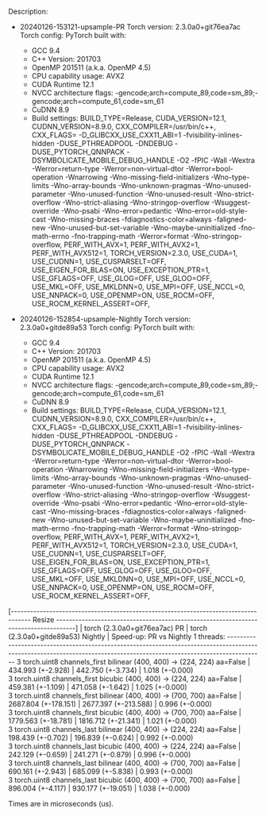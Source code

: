 Description:

- 20240126-153121-upsample-PR
Torch version: 2.3.0a0+git76ea7ac
Torch config: PyTorch built with:
  - GCC 9.4
  - C++ Version: 201703
  - OpenMP 201511 (a.k.a. OpenMP 4.5)
  - CPU capability usage: AVX2
  - CUDA Runtime 12.1
  - NVCC architecture flags: -gencode;arch=compute_89,code=sm_89;-gencode;arch=compute_61,code=sm_61
  - CuDNN 8.9
  - Build settings: BUILD_TYPE=Release, CUDA_VERSION=12.1, CUDNN_VERSION=8.9.0, CXX_COMPILER=/usr/bin/c++, CXX_FLAGS= -D_GLIBCXX_USE_CXX11_ABI=1 -fvisibility-inlines-hidden -DUSE_PTHREADPOOL -DNDEBUG -DUSE_PYTORCH_QNNPACK -DSYMBOLICATE_MOBILE_DEBUG_HANDLE -O2 -fPIC -Wall -Wextra -Werror=return-type -Werror=non-virtual-dtor -Werror=bool-operation -Wnarrowing -Wno-missing-field-initializers -Wno-type-limits -Wno-array-bounds -Wno-unknown-pragmas -Wno-unused-parameter -Wno-unused-function -Wno-unused-result -Wno-strict-overflow -Wno-strict-aliasing -Wno-stringop-overflow -Wsuggest-override -Wno-psabi -Wno-error=pedantic -Wno-error=old-style-cast -Wno-missing-braces -fdiagnostics-color=always -faligned-new -Wno-unused-but-set-variable -Wno-maybe-uninitialized -fno-math-errno -fno-trapping-math -Werror=format -Wno-stringop-overflow, PERF_WITH_AVX=1, PERF_WITH_AVX2=1, PERF_WITH_AVX512=1, TORCH_VERSION=2.3.0, USE_CUDA=1, USE_CUDNN=1, USE_CUSPARSELT=OFF, USE_EIGEN_FOR_BLAS=ON, USE_EXCEPTION_PTR=1, USE_GFLAGS=OFF, USE_GLOG=OFF, USE_GLOO=OFF, USE_MKL=OFF, USE_MKLDNN=0, USE_MPI=OFF, USE_NCCL=0, USE_NNPACK=0, USE_OPENMP=ON, USE_ROCM=OFF, USE_ROCM_KERNEL_ASSERT=OFF, 


- 20240126-152854-upsample-Nightly
Torch version: 2.3.0a0+gitde89a53
Torch config: PyTorch built with:
  - GCC 9.4
  - C++ Version: 201703
  - OpenMP 201511 (a.k.a. OpenMP 4.5)
  - CPU capability usage: AVX2
  - CUDA Runtime 12.1
  - NVCC architecture flags: -gencode;arch=compute_89,code=sm_89;-gencode;arch=compute_61,code=sm_61
  - CuDNN 8.9
  - Build settings: BUILD_TYPE=Release, CUDA_VERSION=12.1, CUDNN_VERSION=8.9.0, CXX_COMPILER=/usr/bin/c++, CXX_FLAGS= -D_GLIBCXX_USE_CXX11_ABI=1 -fvisibility-inlines-hidden -DUSE_PTHREADPOOL -DNDEBUG -DUSE_PYTORCH_QNNPACK -DSYMBOLICATE_MOBILE_DEBUG_HANDLE -O2 -fPIC -Wall -Wextra -Werror=return-type -Werror=non-virtual-dtor -Werror=bool-operation -Wnarrowing -Wno-missing-field-initializers -Wno-type-limits -Wno-array-bounds -Wno-unknown-pragmas -Wno-unused-parameter -Wno-unused-function -Wno-unused-result -Wno-strict-overflow -Wno-strict-aliasing -Wno-stringop-overflow -Wsuggest-override -Wno-psabi -Wno-error=pedantic -Wno-error=old-style-cast -Wno-missing-braces -fdiagnostics-color=always -faligned-new -Wno-unused-but-set-variable -Wno-maybe-uninitialized -fno-math-errno -fno-trapping-math -Werror=format -Wno-stringop-overflow, PERF_WITH_AVX=1, PERF_WITH_AVX2=1, PERF_WITH_AVX512=1, TORCH_VERSION=2.3.0, USE_CUDA=1, USE_CUDNN=1, USE_CUSPARSELT=OFF, USE_EIGEN_FOR_BLAS=ON, USE_EXCEPTION_PTR=1, USE_GFLAGS=OFF, USE_GLOG=OFF, USE_GLOO=OFF, USE_MKL=OFF, USE_MKLDNN=0, USE_MPI=OFF, USE_NCCL=0, USE_NNPACK=0, USE_OPENMP=ON, USE_ROCM=OFF, USE_ROCM_KERNEL_ASSERT=OFF, 



[------------------------------------------------------------------------------------ Resize ------------------------------------------------------------------------------------]
                                                                               |  torch (2.3.0a0+git76ea7ac) PR  |  torch (2.3.0a0+gitde89a53) Nightly  |  Speed-up: PR vs Nightly
1 threads: -----------------------------------------------------------------------------------------------------------------------------------------------------------------------
      3 torch.uint8 channels_first bilinear (400, 400) -> (224, 224) aa=False  |        434.993 (+-2.928)        |          442.750 (+-3.734)           |      1.018 (+-0.000)    
      3 torch.uint8 channels_first bicubic (400, 400) -> (224, 224) aa=False   |        459.381 (+-1.109)        |          471.058 (+-1.642)           |      1.025 (+-0.000)    
      3 torch.uint8 channels_first bilinear (400, 400) -> (700, 700) aa=False  |       2687.804 (+-178.151)      |         2677.397 (+-213.588)         |      0.996 (+-0.000)    
      3 torch.uint8 channels_first bicubic (400, 400) -> (700, 700) aa=False   |       1779.563 (+-18.781)       |         1816.712 (+-21.341)          |      1.021 (+-0.000)    
      3 torch.uint8 channels_last bilinear (400, 400) -> (224, 224) aa=False   |        198.439 (+-0.702)        |          196.839 (+-0.624)           |      0.992 (+-0.000)    
      3 torch.uint8 channels_last bicubic (400, 400) -> (224, 224) aa=False    |        242.129 (+-0.659)        |          241.271 (+-0.879)           |      0.996 (+-0.000)    
      3 torch.uint8 channels_last bilinear (400, 400) -> (700, 700) aa=False   |        690.161 (+-2.943)        |          685.099 (+-5.838)           |      0.993 (+-0.000)    
      3 torch.uint8 channels_last bicubic (400, 400) -> (700, 700) aa=False    |        896.004 (+-4.117)        |          930.177 (+-19.051)          |      1.038 (+-0.000)    

Times are in microseconds (us).
